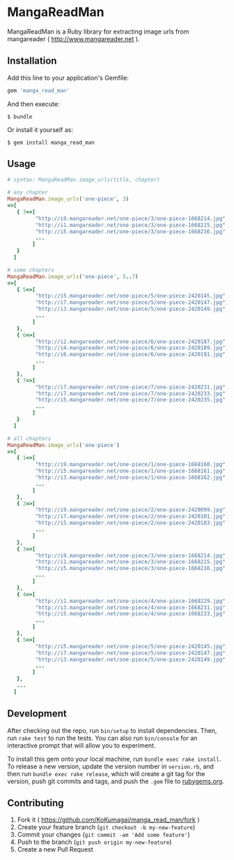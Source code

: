 # MangaReadMan

MangaReadMan is a Ruby library for extracting image urls from mangareader ( http://www.mangareader.net ).


## Installation

Add this line to your application's Gemfile:

```ruby
gem 'manga_read_man'
```

And then execute:

    $ bundle

Or install it yourself as:

    $ gem install manga_read_man

## Usage

```rb
# syntax: MangaReadMan.image_urls(title, chapter)

# any chapter
MangaReadMan.image_urls('one-piece', 3)
=>[
   { 3=>[
         "http://i9.mangareader.net/one-piece/3/one-piece-1668214.jpg",
         "http://i1.mangareader.net/one-piece/3/one-piece-1668215.jpg",
         "http://i5.mangareader.net/one-piece/3/one-piece-1668216.jpg",
         ...
        ]
   }
  ]

# some chapters
MangaReadMan.image_urls('one-piece', 5..7)
=>[
   { 5=>[
         "http://i5.mangareader.net/one-piece/5/one-piece-2420145.jpg",
         "http://i7.mangareader.net/one-piece/5/one-piece-2420147.jpg",
         "http://i3.mangareader.net/one-piece/5/one-piece-2420149.jpg",
         ...
        ]
   },
   { 6=>[
         "http://i2.mangareader.net/one-piece/6/one-piece-2420187.jpg",
         "http://i4.mangareader.net/one-piece/6/one-piece-2420189.jpg",
         "http://i6.mangareader.net/one-piece/6/one-piece-2420191.jpg",
         ...
        ]
   },
   { 7=>[
         "http://i7.mangareader.net/one-piece/7/one-piece-2420231.jpg",
         "http://i7.mangareader.net/one-piece/7/one-piece-2420233.jpg",
         "http://i5.mangareader.net/one-piece/7/one-piece-2420235.jpg",
         ...
        ]
   }
  ]

# all chapters
MangaReadMan.image_urls('one-piece')
=>[
   { 1=>[
         "http://i9.mangareader.net/one-piece/1/one-piece-1668160.jpg",
         "http://i5.mangareader.net/one-piece/1/one-piece-1668161.jpg",
         "http://i3.mangareader.net/one-piece/1/one-piece-1668162.jpg",
         ...
        ]
   },
   { 2=>[
         "http://i9.mangareader.net/one-piece/2/one-piece-2420099.jpg",
         "http://i7.mangareader.net/one-piece/2/one-piece-2420101.jpg",
         "http://i5.mangareader.net/one-piece/2/one-piece-2420103.jpg",
         ...
        ]
   },
   { 3=>[
         "http://i9.mangareader.net/one-piece/3/one-piece-1668214.jpg",
         "http://i1.mangareader.net/one-piece/3/one-piece-1668215.jpg",
         "http://i5.mangareader.net/one-piece/3/one-piece-1668216.jpg",
         ...
        ]
   },
   { 4=>[
         "http://i1.mangareader.net/one-piece/4/one-piece-1668229.jpg",
         "http://i3.mangareader.net/one-piece/4/one-piece-1668231.jpg",
         "http://i5.mangareader.net/one-piece/4/one-piece-1668233.jpg",
         ...
        ]
   },
   { 5=>[
         "http://i5.mangareader.net/one-piece/5/one-piece-2420145.jpg",
         "http://i7.mangareader.net/one-piece/5/one-piece-2420147.jpg",
         "http://i3.mangareader.net/one-piece/5/one-piece-2420149.jpg",
         ...
        ]
   },
   ...
  ]

```

## Development

After checking out the repo, run `bin/setup` to install dependencies. Then, run `rake test` to run the tests. You can also run `bin/console` for an interactive prompt that will allow you to experiment.

To install this gem onto your local machine, run `bundle exec rake install`. To release a new version, update the version number in `version.rb`, and then run `bundle exec rake release`, which will create a git tag for the version, push git commits and tags, and push the `.gem` file to [rubygems.org](https://rubygems.org).

## Contributing

1. Fork it ( https://github.com/KoKumagai/manga_read_man/fork )
2. Create your feature branch (`git checkout -b my-new-feature`)
3. Commit your changes (`git commit -am 'Add some feature'`)
4. Push to the branch (`git push origin my-new-feature`)
5. Create a new Pull Request
